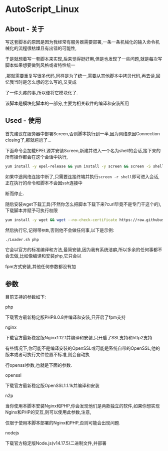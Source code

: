 # AutoScript_Linux

## About - 关于

写这套脚本的原因是因为我经常有服务器需要部署,一条一条机械化的输入命令机械化的流程很枯燥且有出错的可能性,

于是就想着写一套脚本来实现,后来觉得挺好用,但是也发现了一些问题,就是每次写脚本如果想要做到风格或者特性统一

,那就需要重复写很多代码,同样是为了统一,需要从其他脚本中拷贝代码,再去读,回忆我当时是怎么想的怎么写的,又变成

了一件头疼的事,所以便将它模块化了.

该脚本是模块化脚本的一部分,主要为相关软件的编译和安装所用

## Used - 使用

首先建议在服务器中部署Screen,否则脚本执行到一半,因为网络原因Connection closing了,那就尴尬了...

下面命令会加载EPEL源并安装Screen,新建并进入一个名为shell的会话,接下来的所有操作都会在这个会话中执行,

```bash
yum install -y epel-release && yum install -y screen && screen -S shell
```

如果中途网络连接中断了,只需要连接终端并执行`screen -r shell`即可进入会话,正在执行的命令和脚本不会因ssh连接中

断而停止.

随后安装wget下载工具(不然你怎么把脚本下载下来?curl毕竟不是专门干这个的),下载脚本并赋予可执行权限

```bash
yum install -y wget && wget --no-check-certificate https://raw.githubusercontent.com/Morton-L/AutoScript_Linux/main/Loader.sh && chmod +x Loader.sh
```

然后执行它,记得带`参数`,否则他不会做任何事,以下是示例:

```bash
./Loader.sh php
```

它会以官方的标准编译和方法,最简安装,因为我有系统洁癖,所以多余的任何事都不会去做,比如像编译和安装php,它只会以

fpm方式安装,其他任何参数都没有加

## 参数

目前支持的参数如下:

php

下载官方最新稳定版PHP8.0.8并编译和安装,只开启了fpm支持

nginx

下载官方最新稳定版Nginx1.12.1并编译和安装,只开启了SSL支持和http2支持

有些情况下,你可能不是编译安装的OpenSSL或可能是系统自带的OpenSSL,他的版本或者可执行文件位置不标准,则会自动执

行openssl参数,也就是下面的参数.

openssl

下载官方最新稳定版OpenSSL1.1.1k并编译和安装

n2p

当你使用本脚本安装Nginx和PHP,你会发现他们是两款独立的软件,如果你想实现Nginx和PHP的交互,则可以使用此参数,注意,

仅限于使用本脚本部署的Nginx和PHP,否则可能会出现问题.

nodejs

下载官方稳定版Node.js(v14.17.5)二进制文件,并部署